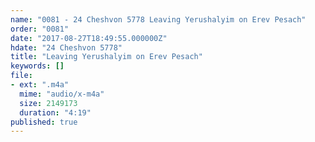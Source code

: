 ```yaml
---
name: "0081 - 24 Cheshvon 5778 Leaving Yerushalyim on Erev Pesach"
order: "0081"
date: "2017-08-27T18:49:55.000000Z"
hdate: "24 Cheshvon 5778"
title: "Leaving Yerushalyim on Erev Pesach"
keywords: []
file:
- ext: ".m4a"
  mime: "audio/x-m4a"
  size: 2149173
  duration: "4:19"
published: true
---
```


